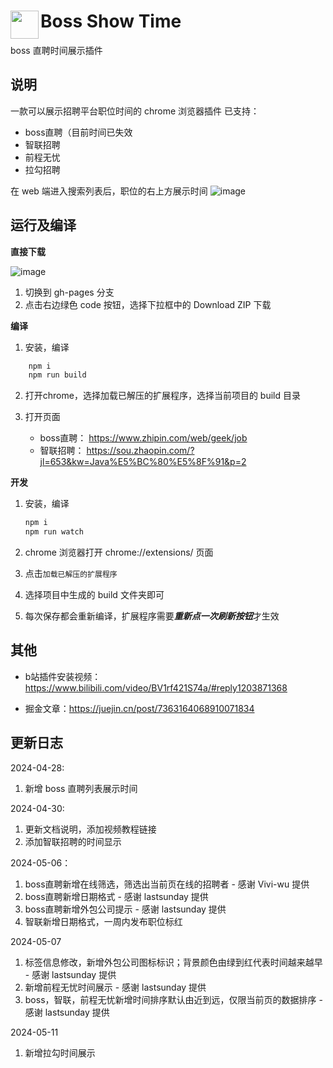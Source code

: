 # <img src="./public/icons/icon_48.png" width="45" align="left"> Boss Show Time

boss 直聘时间展示插件

## 说明

一款可以展示招聘平台职位时间的 chrome 浏览器插件
已支持：

* boss直聘（目前时间已失效
* 智联招聘
* 前程无忧
* 拉勾招聘

在 web 端进入搜索列表后，职位的右上方展示时间
![image](https://github.com/tangzhiyao/boss-show-time/assets/48377612/31c37f4a-4fa0-4c21-ad8d-51abd7dc9354)

## 运行及编译

**直接下载**

![image](https://github.com/tangzhiyao/boss-show-time/assets/48377612/0ac8f395-0612-4eca-a933-e41d8cb1dfb3)

1. 切换到 gh-pages 分支
2. 点击右边绿色 code 按钮，选择下拉框中的 Download ZIP 下载

**编译**

1. 安装，编译

```bash
    npm i
    npm run build
```

2. 打开chrome，选择加载已解压的扩展程序，选择当前项目的 build 目录

3. 打开页面
    * boss直聘： <https://www.zhipin.com/web/geek/job>
    * 智联招聘： <https://sou.zhaopin.com/?jl=653&kw=Java%E5%BC%80%E5%8F%91&p=2>

**开发**

1. 安装，编译

   ```bash
   npm i
   npm run watch
   ```

2. chrome 浏览器打开 chrome://extensions/ 页面

3. 点击`加载已解压的扩展程序`

4. 选择项目中生成的 build 文件夹即可

5. 每次保存都会重新编译，扩展程序需要***重新点一次刷新按钮***才生效



## 其他

* b站插件安装视频：<https://www.bilibili.com/video/BV1rf421S74a/#reply1203871368>

* 掘金文章：<https://juejin.cn/post/7363164068910071834>

  

## 更新日志

2024-04-28:

1. 新增 boss 直聘列表展示时间

2024-04-30:

1. 更新文档说明，添加视频教程链接
2. 添加智联招聘的时间显示

2024-05-06：

1. boss直聘新增在线筛选，筛选出当前页在线的招聘者 - 感谢 Vivi-wu 提供
2. boss直聘新增日期格式 - 感谢 lastsunday 提供
3. boss直聘新增外包公司提示 - 感谢 lastsunday 提供
4. 智联新增日期格式，一周内发布职位标红

2024-05-07

1. 标签信息修改，新增外包公司图标标识；背景颜色由绿到红代表时间越来越早 - 感谢 lastsunday 提供
2. 新增前程无忧时间展示 - 感谢 lastsunday 提供
3. boss，智联，前程无忧新增时间排序默认由近到远，仅限当前页的数据排序 - 感谢 lastsunday 提供

2024-05-11

1. 新增拉勾时间展示
